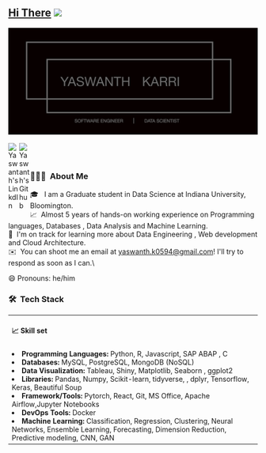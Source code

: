 ## [Hi There](https://www.linkedin.com/in/yaswanthk5594/) <img src="https://raw.githubusercontent.com/iampavangandhi/iampavangandhi/master/gifs/Hi.gif" width="30px"></h2>

![About me image](Detail.jpg)

</a>
<a href="https://www.linkedin.com/in/yaswanthk5594/">
  <img align="left" alt="Yaswanth's LinkdIn" width="22px" src="https://cdn.jsdelivr.net/npm/simple-icons@v3/icons/linkedin.svg" />
</a>
<a href="hhttps://github.com/yaswanth0594">
  <img align="left" alt="Yaswanth's Github" width="22px" src="https://cdn.jsdelivr.net/npm/simple-icons@v3/icons/github.svg" />
</a>

<!-- <a href="https://public.tableau.com/profile/yaswanth.karri#!/?newProfile=&activeTab=0">
  <img align="left" alt="Yaswanth's Tableau" width="22px" src="https://cdn.jsdelivr.net/npm/simple-icons@v3/icons/medium.svg" />
</a> -->

<br />
<br/>

### 👨🏻‍💻 &nbsp;About Me

🎓 &nbsp; I am a Graduate student in Data Science at Indiana University, Bloomington.\
📈 &nbsp;Almost 5 years of hands-on working experience on Programming languages, Databases , Data Analysis and Machine Learning.\
🌱 &nbsp;I'm on track for learning more about Data Engineering , Web development and Cloud Architecture.\
✉️ &nbsp;You can shoot me an email at yaswanth.k0594@gmail.com! I'll try to respond as soon as I can.\

😄 Pronouns: he/him

### 🛠 &nbsp;Tech Stack


 <table>
            <tr>
                <td><h4>📈 Skill set</h4></td>
            </tr>
            <tr>
                <td><li><b>Programming Languages: </b>Python, R, Javascript, SAP ABAP , C</li>
                <li><b>Databases: </b>MySQL, PostgreSQL, MongoDB (NoSQL)</li>
                <li><b>Data Visualization: </b>Tableau, Shiny, Matplotlib, Seaborn , ggplot2</li>
                <li><b>Libraries: </b>Pandas, Numpy, Scikit-learn, tidyverse, , dplyr, Tensorflow, Keras, Beautiful Soup</li>
                <li><b>Framework/Tools: </b>Pytorch, React, Git, MS Office, Apache Airflow,Jupyter Notebooks</li>
                <li><b>DevOps Tools: </b>Docker</li>
                <li><b>Machine Learning: </b>Classification, Regression, Clustering, Neural Networks, Ensemble Learning, Forecasting, Dimension Reduction, Predictive modeling, CNN, GAN</li>
                </td>
            </tr>
 </table>

